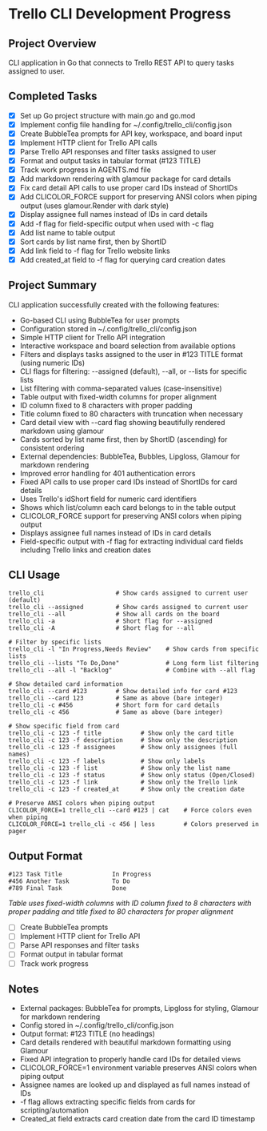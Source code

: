 # Trello CLI Development Progress

## Project Overview
CLI application in Go that connects to Trello REST API to query tasks assigned to user.

## Completed Tasks
- [x] Set up Go project structure with main.go and go.mod
- [x] Implement config file handling for ~/.config/trello_cli/config.json
- [x] Create BubbleTea prompts for API key, workspace, and board input
- [x] Implement HTTP client for Trello API calls
- [x] Parse Trello API responses and filter tasks assigned to user
- [x] Format and output tasks in tabular format (#123 TITLE)
- [x] Track work progress in AGENTS.md file
- [x] Add markdown rendering with glamour package for card details
- [x] Fix card detail API calls to use proper card IDs instead of ShortIDs
- [x] Add CLICOLOR_FORCE support for preserving ANSI colors when piping output (uses glamour.Render with dark style)
- [x] Display assignee full names instead of IDs in card details
- [x] Add -f flag for field-specific output when used with -c flag
- [x] Add list name to table output
- [x] Sort cards by list name first, then by ShortID
- [x] Add link field to -f flag for Trello website links
- [x] Add created_at field to -f flag for querying card creation dates

## Project Summary
CLI application successfully created with the following features:
- Go-based CLI using BubbleTea for user prompts
- Configuration stored in ~/.config/trello_cli/config.json
- Simple HTTP client for Trello API integration
- Interactive workspace and board selection from available options
- Filters and displays tasks assigned to the user in #123 TITLE format (using numeric IDs)
- CLI flags for filtering: --assigned (default), --all, or --lists for specific lists
- List filtering with comma-separated values (case-insensitive)
- Table output with fixed-width columns for proper alignment
- ID column fixed to 8 characters with proper padding
- Title column fixed to 80 characters with truncation when necessary
- Card detail view with --card flag showing beautifully rendered markdown using glamour
- Cards sorted by list name first, then by ShortID (ascending) for consistent ordering
- External dependencies: BubbleTea, Bubbles, Lipgloss, Glamour for markdown rendering
- Improved error handling for 401 authentication errors
- Fixed API calls to use proper card IDs instead of ShortIDs for card details
- Uses Trello's idShort field for numeric card identifiers
- Shows which list/column each card belongs to in the table output
- CLICOLOR_FORCE support for preserving ANSI colors when piping output
- Displays assignee full names instead of IDs in card details
- Field-specific output with -f flag for extracting individual card fields including Trello links and creation dates

## CLI Usage
```
trello_cli                    # Show cards assigned to current user (default)
trello_cli --assigned         # Show cards assigned to current user
trello_cli --all              # Show all cards on the board
trello_cli -a                 # Short flag for --assigned
trello_cli -A                 # Short flag for --all

# Filter by specific lists
trello_cli -l "In Progress,Needs Review"    # Show cards from specific lists
trello_cli --lists "To Do,Done"             # Long form list filtering
trello_cli --all -l "Backlog"               # Combine with --all flag

# Show detailed card information
trello_cli --card #123        # Show detailed info for card #123
trello_cli --card 123         # Same as above (bare integer)
trello_cli -c #456            # Short form for card details
trello_cli -c 456             # Same as above (bare integer)

# Show specific field from card
trello_cli -c 123 -f title           # Show only the card title
trello_cli -c 123 -f description     # Show only the description
trello_cli -c 123 -f assignees       # Show only assignees (full names)
trello_cli -c 123 -f labels          # Show only labels
trello_cli -c 123 -f list            # Show only the list name
trello_cli -c 123 -f status          # Show only status (Open/Closed)
trello_cli -c 123 -f link            # Show only the Trello link
trello_cli -c 123 -f created_at      # Show only the creation date

# Preserve ANSI colors when piping output
CLICOLOR_FORCE=1 trello_cli --card #123 | cat    # Force colors even when piping
CLICOLOR_FORCE=1 trello_cli -c 456 | less        # Colors preserved in pager
```

## Output Format
```
#123 Task Title              In Progress
#456 Another Task            To Do
#789 Final Task              Done
```
*Table uses fixed-width columns with ID column fixed to 8 characters with proper padding and title fixed to 80 characters for proper alignment*
- [ ] Create BubbleTea prompts
- [ ] Implement HTTP client for Trello API
- [ ] Parse API responses and filter tasks
- [ ] Format output in tabular format
- [ ] Track work progress

## Notes
- External packages: BubbleTea for prompts, Lipgloss for styling, Glamour for markdown rendering
- Config stored in ~/.config/trello_cli/config.json
- Output format: #123 TITLE (no headings)
- Card details rendered with beautiful markdown formatting using Glamour
- Fixed API integration to properly handle card IDs for detailed views
- CLICOLOR_FORCE=1 environment variable preserves ANSI colors when piping output
- Assignee names are looked up and displayed as full names instead of IDs
- -f flag allows extracting specific fields from cards for scripting/automation
- Created_at field extracts card creation date from the card ID timestamp